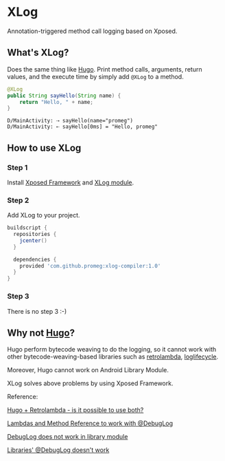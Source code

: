 # XLog
Annotation-triggered method call logging based on Xposed.

## What's XLog?

Does the same thing like [Hugo](https://github.com/JakeWharton/hugo). Print method calls, arguments, return values, and the execute time by simply add `@XLog` to a method.

```java
@XLog
public String sayHello(String name) {
    return "Hello, " + name;
}
```
```
D/MainActivity: ⇢ sayHello(name="promeg")
D/MainActivity: ⇠ sayHello[0ms] = "Hello, promeg"
```

## How to use XLog

### Step 1

Install [Xposed Framework](http://repo.xposed.info/module/de.robv.android.xposed.installer) and [XLog module](http://repo.xposed.info/module/com.promegu.xlog.xposedmodule).

### Step 2

Add XLog to your project.

```groovy
buildscript {
  repositories {
    jcenter()
  }

  dependencies {
    provided 'com.github.promeg:xlog-compiler:1.0'
  }
}
```

### Step 3

There is no step 3 :-)

## Why not [Hugo](https://github.com/JakeWharton/hugo)?

Hugo perform bytecode weaving to do the logging, so it cannot work with other bytecode-weaving-based libraries such as [retrolambda](https://github.com/orfjackal/retrolambda), [loglifecycle](https://github.com/stephanenicolas/loglifecycle).

Moreover, Hugo cannot work on Android Library Module.

XLog solves above problems by using Xposed Framework. 

Reference: 

[Hugo + Retrolambda - is it possible to use both?](https://github.com/JakeWharton/hugo/issues/78)

[Lambdas and Method Reference to work with @DebugLog](https://github.com/JakeWharton/hugo/issues/77)

[DebugLog does not work in library module](https://github.com/JakeWharton/hugo/issues/80)

[Libraries' @DebugLog doesn't work](https://github.com/JakeWharton/hugo/issues/31)
